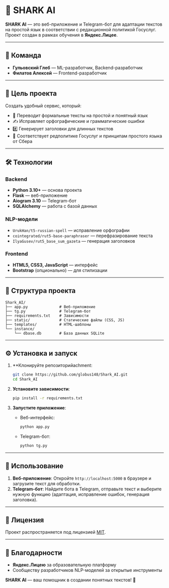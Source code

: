 # 🦈 SHARK AI

**SHARK AI** — это веб-приложение и Telegram-бот для адаптации текстов на простой язык в соответствии с редакционной политикой Госуслуг.  
Проект создан в рамках обучения в **Яндекс.Лицее**.

---

## 👥 Команда
- **Гульовский Глеб** — ML-разработчик, Backend-разработчик  
- **Филатов Алексей** — Frontend-разработчик  

---

## 🎯 Цель проекта
Создать удобный сервис, который:  
- 🔄 Переводит формальные тексты на простой и понятный язык  
- ✍️ Исправляет орфографические и грамматические ошибки  
- #️⃣ Генерирует заголовки для длинных текстов  
- 📜 Соответствует редполитике Госуслуг и принципам простого языка от Сбера  

---

## 🛠 Технологии

### Backend
- **Python 3.10+** — основа проекта  
- **Flask** — веб-приложение  
- **Aiogram 3.10** — Telegram-бот  
- **SQLAlchemy** — работа с базой данных  

### NLP-модели
- `UrukHan/t5-russian-spell` — исправление орфографии  
- `cointegrated/rut5-base-paraphraser` — перефразирование текста  
- `IlyaGusev/rut5_base_sum_gazeta` — генерация заголовков  

### Frontend
- **HTML5, CSS3, JavaScript** — интерфейс  
- **Bootstrap** (опционально) — для стилизации  

---

## 📂 Структура проекта
```
Shark_AI/
├── app.py              # Веб-приложение
├── tg.py               # Telegram-бот
├── requirements.txt    # Зависимости
├── static/             # Статические файлы (CSS, JS)
├── templates/          # HTML-шаблоны
└── instance/
    └── dbase.db        # База данных SQLite
```

---

## ⚙️ Установка и запуск

1. **Клонируйте репозиторийachment:
   ```bash
   git clone https://github.com/globus148/Shark_AI.git
   cd Shark_AI
   ```

2. **Установите зависимости**:
   ```bash
   pip install -r requirements.txt
   ```

3. **Запустите приложение**:
   - Веб-интерфейс:
     ```bash
     python app.py
     ```
   - Telegram-бот:
     ```bash
     python tg.py
     ```

---

## 🚀 Использование
1. **Веб-приложение**: Откройте `http://localhost:5000` в браузере и загрузите текст для обработки.  
2. **Telegram-бот**: Найдите бота в Telegram, отправьте текст и выберите нужную функцию (адаптация, исправление ошибок, генерация заголовка).  

---

## 📝 Лицензия
Проект распространяется под лицензией [MIT](LICENSE).  

---

## 🌟 Благодарности
- **Яндекс.Лицею** за образовательную платформу  
- Сообществу разработчиков NLP-моделей за открытые инструменты  

**SHARK AI** — ваш помощник в создании понятных текстов! 🦈